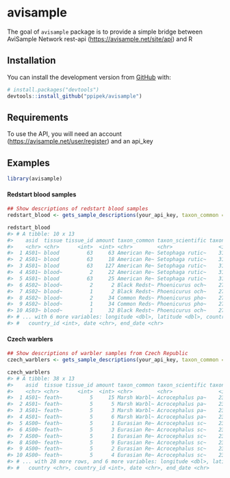 
<!-- README.md is generated from README.Rmd. Please edit that file -->

# avisample

<!-- badges: start -->

<!-- badges: end -->

The goal of `avisample` package is to provide a simple bridge between
AviSample Network rest-api (<https://avisample.net/site/api>) and R

## Installation

You can install the development version from
[GitHub](https://github.com/) with:

``` r
# install.packages("devtools")
devtools::install_github("ppipek/avisample")
```

## Requirements

To use the API, you will need an account
(<https://avisample.net/user/register>) and an api\_key

## Examples

``` r
library(avisample)
```

#### Redstart blood samples

``` r
## Show descriptions of redstart blood samples
redstart_blood <- gets_sample_descriptions(your_api_key, taxon_common = "redstart", tissue = "blood")
```

``` r
redstart_blood
#> # A tibble: 10 x 13
#>    asid  tissue tissue_id amount taxon_common taxon_scientific taxon_id
#>    <chr> <chr>      <int>  <int> <chr>        <chr>               <int>
#>  1 AS01~ blood         63     63 American Re~ Setophaga rutic~    31731
#>  2 AS01~ blood         63     18 American Re~ Setophaga rutic~    31731
#>  3 AS01~ blood         63    127 American Re~ Setophaga rutic~    31731
#>  4 AS01~ blood~         2     22 American Re~ Setophaga rutic~    31731
#>  5 AS01~ blood         63     25 American Re~ Setophaga rutic~    31731
#>  6 AS02~ blood~         2      2 Black Redst~ Phoenicurus och~    27311
#>  7 AS02~ blood~         1      2 Black Redst~ Phoenicurus och~    27311
#>  8 AS02~ blood~         2     34 Common Reds~ Phoenicurus pho~    27303
#>  9 AS02~ blood~         1     34 Common Reds~ Phoenicurus pho~    27303
#> 10 AS03~ blood~         1     32 Black Redst~ Phoenicurus och~    27311
#> # ... with 6 more variables: longitude <dbl>, latitude <dbl>, country <chr>,
#> #   country_id <int>, date <chr>, end_date <chr>
```

#### Czech warblers

``` r
## Show descriptions of warbler samples from Czech Republic
czech_warblers <- gets_sample_descriptions(your_api_key, taxon_common = "warbler", country = "Czech Republic")
```

``` r
czech_warblers
#> # A tibble: 38 x 13
#>    asid  tissue tissue_id amount taxon_common taxon_scientific taxon_id
#>    <chr> <chr>      <int>  <int> <chr>        <chr>               <int>
#>  1 AS01~ feath~         5     15 Marsh Warbl~ Acrocephalus pa~    23941
#>  2 AS01~ feath~         5      5 Marsh Warbl~ Acrocephalus pa~    23941
#>  3 AS01~ feath~         5      3 Marsh Warbl~ Acrocephalus pa~    23941
#>  4 AS01~ feath~         5      6 Marsh Warbl~ Acrocephalus pa~    23941
#>  5 AS00~ feath~         5      1 Eurasian Re~ Acrocephalus sc~    23942
#>  6 AS00~ feath~         5      3 Eurasian Re~ Acrocephalus sc~    23942
#>  7 AS00~ feath~         5      1 Eurasian Re~ Acrocephalus sc~    23942
#>  8 AS00~ feath~         5      9 Eurasian Re~ Acrocephalus sc~    23942
#>  9 AS00~ feath~         5      2 Eurasian Re~ Acrocephalus sc~    23942
#> 10 AS00~ feath~         5      4 Eurasian Re~ Acrocephalus sc~    23942
#> # ... with 28 more rows, and 6 more variables: longitude <dbl>, latitude <dbl>,
#> #   country <chr>, country_id <int>, date <chr>, end_date <chr>
```
